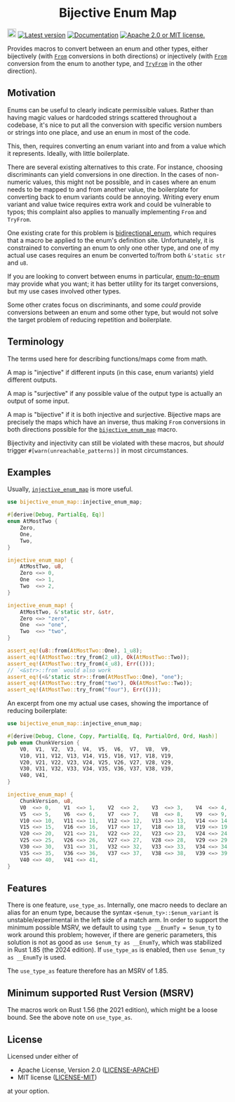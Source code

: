 <div align="center" class="rustdoc-hidden">
<h1> Bijective Enum Map </h1>
</div>

[<img alt="github" src="https://img.shields.io/badge/github-robofinch/bijective--enum--map-08f?logo=github" height="20">](https://github.com/robofinch/bijective-enum-map)
[![Latest version](https://img.shields.io/crates/v/bijective-enum-map.svg)](https://crates.io/crates/bijective-enum-map)
[![Documentation](https://img.shields.io/docsrs/bijective-enum-map)](https://docs.rs/bijective-enum-map)
[![Apache 2.0 or MIT license.](https://img.shields.io/badge/license-Apache--2.0_OR_MIT-blue.svg)](#license)

Provides macros to convert between an enum and other types, either bijectively (with [`From`]
conversions in both directions) or injectively (with [`From`] conversion from the enum to another
type, and [`TryFrom`] in the other direction).

## Motivation

Enums can be useful to clearly indicate permissible values. Rather than having magic values or
hardcoded strings scattered throughout a codebase, it's nice to put all the conversion with
specific version numbers or strings into one place, and use an enum in most of the code.

This, then, requires converting an enum variant into and from a value which it represents.
Ideally, with little boilerplate.

There are several existing alternatives to this crate. For instance, choosing discriminants can
yield conversions in one direction. In the cases of non-numeric values, this might not be possible,
and in cases where an enum needs to be mapped to and from another value, the boilerplate for
converting back to enum variants could be annoying.
Writing every enum variant and value twice requires extra work and could be vulnerable to typos;
this complaint also applies to manually implementing `From` and `TryFrom`.

One existing crate for this problem is [bidirectional_enum], which requires that a macro be
applied to the enum's definition site.
Unfortunately, it is constrained to converting an enum to only one other type, and one of my actual
use cases requires an enum be converted to/from both `&'static str` and `u8`.

If you are looking to convert between enums in particular, [enum-to-enum] may provide what you want;
it has better utility for its target conversions, but my use cases involved other types.

Some other crates focus on discriminants, and some *could* provide conversions between an enum
and some other type, but would not solve the target problem of reducing repetition and boilerplate.

## Terminology

The terms used here for describing functions/maps come from math.

A map is "injective" if different inputs (in this case, enum variants) yield different outputs.

A map is "surjective" if any possible value of the output type is actually an output of some
input.

A map is "bijective" if it is both injective and surjective. Bijective maps are precisely the maps
which have an inverse, thus making `From` conversions in both directions possible for
the [`bijective_enum_map`] macro.

Bijectivity and injectivity can still be violated with these macros, but *should* trigger
`#[warn(unreachable_patterns)]` in most circumstances.

## Examples

Usually, [`injective_enum_map`] is more useful.

```rust
use bijective_enum_map::injective_enum_map;

#[derive(Debug, PartialEq, Eq)]
enum AtMostTwo {
    Zero,
    One,
    Two,
}

injective_enum_map! {
    AtMostTwo, u8,
    Zero <=> 0,
    One  <=> 1,
    Two  <=> 2,
}

injective_enum_map! {
    AtMostTwo, &'static str, &str,
    Zero <=> "zero",
    One  <=> "one",
    Two  <=> "two",
}

assert_eq!(u8::from(AtMostTwo::One), 1_u8);
assert_eq!(AtMostTwo::try_from(2_u8), Ok(AtMostTwo::Two));
assert_eq!(AtMostTwo::try_from(4_u8), Err(()));
// `<&str>::from` would also work
assert_eq!(<&'static str>::from(AtMostTwo::One), "one");
assert_eq!(AtMostTwo::try_from("two"), Ok(AtMostTwo::Two));
assert_eq!(AtMostTwo::try_from("four"), Err(()));
```

An excerpt from one my actual use cases, showing the importance of reducing boilerplate:
```rust
use bijective_enum_map::injective_enum_map;

#[derive(Debug, Clone, Copy, PartialEq, Eq, PartialOrd, Ord, Hash)]
pub enum ChunkVersion {
    V0,  V1,  V2,  V3,  V4,  V5,  V6,  V7,  V8,  V9,
    V10, V11, V12, V13, V14, V15, V16, V17, V18, V19,
    V20, V21, V22, V23, V24, V25, V26, V27, V28, V29,
    V30, V31, V32, V33, V34, V35, V36, V37, V38, V39,
    V40, V41,
}

injective_enum_map! {
    ChunkVersion, u8,
    V0  <=> 0,    V1  <=> 1,    V2  <=> 2,    V3  <=> 3,    V4  <=> 4,
    V5  <=> 5,    V6  <=> 6,    V7  <=> 7,    V8  <=> 8,    V9  <=> 9,
    V10 <=> 10,   V11 <=> 11,   V12 <=> 12,   V13 <=> 13,   V14 <=> 14,
    V15 <=> 15,   V16 <=> 16,   V17 <=> 17,   V18 <=> 18,   V19 <=> 19,
    V20 <=> 20,   V21 <=> 21,   V22 <=> 22,   V23 <=> 23,   V24 <=> 24,
    V25 <=> 25,   V26 <=> 26,   V27 <=> 27,   V28 <=> 28,   V29 <=> 29,
    V30 <=> 30,   V31 <=> 31,   V32 <=> 32,   V33 <=> 33,   V34 <=> 34,
    V35 <=> 35,   V36 <=> 36,   V37 <=> 37,   V38 <=> 38,   V39 <=> 39,
    V40 <=> 40,   V41 <=> 41,
}
```


## Features

There is one feature, `use_type_as`. Internally, one macro needs to declare an alias for an enum
type, because the syntax `<$enum_ty>::$enum_variant` is unstable/experimental in the left side of
a match arm. In order to support the minimum possible MSRV, we default to using
`type __EnumTy = $enum_ty` to work around this problem; however, if there are generic parameters,
this solution is not as good as `use $enum_ty as __EnumTy`, which was stabilized in Rust 1.85
(the 2024 edition). If `use_type_as` is enabled, then `use $enum_ty as __EnumTy` is used.

The `use_type_as` feature therefore has an MSRV of 1.85.

## Minimum supported Rust Version (MSRV)
The macros work on Rust 1.56 (the 2021 edition), which might be a loose bound.
See the above note on `use_type_as`.

## License

Licensed under either of

 * Apache License, Version 2.0 ([LICENSE-APACHE][])
 * MIT license ([LICENSE-MIT][])

at your option.

[LICENSE-APACHE]: LICENSE-APACHE
[LICENSE-MIT]: LICENSE-MIT

[`bijective_enum_map`]: https://docs.rs/bijective-enum-map/latest/bijective_enum_map/macro.bijective_enum_map.html
[`injective_enum_map`]: https://docs.rs/bijective-enum-map/latest/bijective_enum_map/macro.injective_enum_map.html

[`From`]: https://doc.rust-lang.org/std/convert/trait.From.html
[`TryFrom`]: https://doc.rust-lang.org/std/convert/trait.TryFrom.html

[bidirectional_enum]: https://crates.io/crates/bidirectional_enum
[enum-to-enum]: https://crates.io/crates/enum_to_enum
